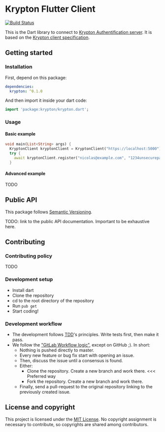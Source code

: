 # Krypton Flutter Client

[![Build Status](https://travis-ci.com/krypton-org/krypton-flutter.svg?branch=master)](https://travis-ci.com/krypton-org/krypton-flutter)

This is the Dart library to connect to [Krypton Authentification server](https://github.com/krypton-org/krypton-auth).
It is based on the [Krypton client specification](https://github.com/krypton-org/krypton-drafts/tree/master/client).

## Getting started

### Installation

First, depend on this package:

```yaml
dependencies:
  krypton: ^0.1.0
```

And then import it inside your dart code:

```dart
import 'package:krypton/krypton.dart';
```

### Usage

#### Basic example

```dart
void main(List<String> args) {
  KryptonClient kryptonClient = KryptonClient("https://localhost:5000");
  try {
    await kryptonClient.register("nicolas@example.com", "1234unsecurepassword");
  }
```

#### Advanced example

TODO

## Public API

This package follows [Semantic Versioning](https://semver.org/).

TODO: link to the public API documentation. Important to be exhaustive here.

## Contributing

### Contributing policy

TODO

### Development setup

* Install dart
* Clone the repository
* cd to the root directory of the repository
* Run `pub get`
* Start coding!

### Development workflow

* The development follows [TDD](https://en.wikipedia.org/wiki/Test-driven_development)'s principles. Write tests first, then make it pass.
* We follow the ["GitLab Workflow logic"](https://docs.gitlab.com/ee/development/contributing/merge_request_workflow.html), except on GitHub ;). In short:
  * Nothing is pushed directly to master.
  * Every new feature or bug fix start with opening an issue.
  * Then, discuss the issue until a consensus is found.
  * Either:
    * Clone the repository. Create a new branch and work there. <<< Preferred way
    * Fork the repository. Create a new branch and work there.
  * Finally, send a pull-request to the original repository linking to the previously created issue.



## License and copyright

This project is licensed under the [MIT License](LICENSE).
No copyright assignment is necessary to contribute, so copyrights are shared among contributors.
